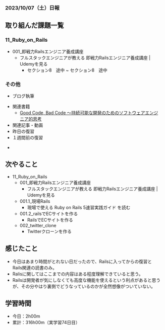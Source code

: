 ### 2023/10/07（土）日報
## 取り組んだ課題一覧

### 11_Ruby_on_Rails
  - 001_即戦力Railsエンジニア養成講座
    - フルスタックエンジニアが教える 即戦力Railsエンジニア養成講座 | Udemyを見る
      - セクション8　途中 ~ セクション8　途中


### その他
- ブログ執筆
  <!-- - [Rails link_toメソッドの引数にモデルのインスタンスを直接渡したら、showに遷移できる](https://tatsuki-ju.hatenablog.com/entry/2023/10/06/125142) -->
<!-- - 模写コーディング
  - [作って学ぶコーディング学習サイト](https://code-step.com/)
    - [【入門編】recipemenu](https://github.com/imahoritatsuki/copyingCoding/tree/main/introductory-recipemenu/output) -->
- 関連書籍
  - [Good Code, Bad Code ～持続可能な開発のためのソフトウェアエンジニア的思考](https://amzn.asia/d/7NzMcZp)
- 関連記事・動画
  <!-- - [エンジニアの情報収集法まとめ](https://qiita.com/nesheep5/items/e7196ba496e59bb2aa28) -->
- 昨日の復習
- １週間前の復習

<!-- ## わかったこと・復習になったこと
  - [rails テキスト内の改行をHTMLの段落や改行タグに変換するsimple_format](https://www.notion.so/Rails-HTML-simple_format-9f3d7979a01c495598da239ab68147a6?pvs=4)（新）
  - [rails リソースベースルーティングとURL用ヘルパー](https://www.notion.so/Rails-URL-439a3e1f4d0240bfb57447e928f928a6?pvs=4)（新）
  - [rails Link_toメソッド](https://www.notion.so/Rails-Link_to-4afc8eb78f094728b6ad2617a8add641?pvs=4)（復）
  - [rails link_toメソッドの引数にモデルのインスタンスを直接渡したら、showに遷移できる](https://www.notion.so/Rails-link_to-show-2d570273135b40089cc86a958dc8b6b2?pvs=4)（新）
  - [rails 指定した先にリダイレクトさせるredirect_to メソッド](https://www.notion.so/Rails-redirect_to-24cd9ce010ca481ba0b11049dc277768?pvs=4)（復）
  - [rails パーシャルによるビューの再利用について](https://www.notion.so/Rails-086b0914a89442dabbe974f8c5c2c419?pvs=4)（新）
  - [rails Rails 7でlink_toを使ったmethod: :deleteのエラーと対処法](https://www.notion.so/Rails-Rails-7-link_to-method-delete-5d7689161d5b4222a8aaa9210ac85078?pvs=4)（新）
  - [rails コントローラーのコールバックメソッド(before/after_action)でリファクタリング](https://www.notion.so/Rails-before-after_action-a9a74b48629b4005b0fc68adadeba06d?pvs=4)（復） -->
  - 
## 次やること
- 11_Ruby_on_Rails
  - 001_即戦力Railsエンジニア養成講座
    - フルスタックエンジニアが教える 即戦力Railsエンジニア養成講座 | Udemyを見る
  - 001.1_現場Rails
    - 現場で使える Ruby on Rails 5速習実践ガイド を読む
  - 001.2_railsでECサイトを作る
    - RailsでECサイトを作る
  - 002_twitter_clone
    - Twitterクローンを作る

## 感じたこと
- 今日はあまり時間がとれない日だったので、Railsに入ってからの復習とRails関連の読書のみ。
- Ralisに関してはここまでの内容はある程度理解できていると思う。
- Railsは開発者が気にしなくても高度な機能を使えるという利点があると思うが、その分やはり裏側でどうなっているのかが全然想像がついていない。
## 学習時間
- 今日：2h00m
- 累計：316h00m（実学習74日目）

